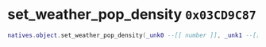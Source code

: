 # set_weather_pop_density `0x03CD9C87`

```lua
natives.object.set_weather_pop_density(_unk0 --[[ number ]], _unk1 --[[ number ]])
```